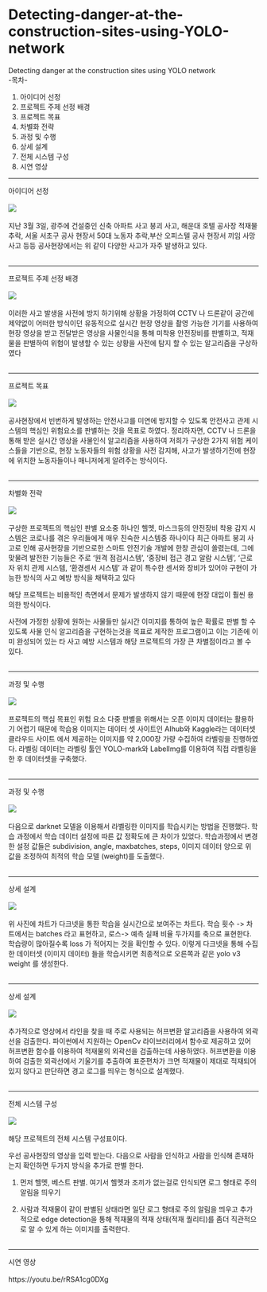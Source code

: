# Detecting-danger-at-the-construction-sites-using-YOLO-network
Detecting danger at the construction sites using YOLO network 
<br>
-목차- <br> 
 1. 아이디어 선정 <br>
 2. 프로젝트 주제 선정 배경 <br>
 3. 프로젝트 목표 <br>
 4. 차별화 전략 <br>
 5. 과정 및 수행 <br>
 6. 상세 설계 <br>
 7. 전체 시스템 구성 <br>
 8. 시연 영상 <br>
 <hr>
 
아이디어 선정 <br><br>
<img src="https://github.com/demasialol/Detecting-danger-at-the-construction-sites-using-YOLO-network/blob/main/slide3.JPG?raw=true" align="center"><br><br>
지난 3월 3일, 광주에 건설중인 신축 아파트 사고 붕괴 사고, 해운대 호텔 공사장 적재물 추락, 서울 서초구 공사 현장서 50대 노동자 추락,부산 오피스텔 공사 현장서 끼임 사망 사고 등등
공사현장에서는 위 같이 다양한 사고가 자주 발생하고 있다. <br><br>
<hr>
프로젝트 주제 선정 배경 <br><br>
<img src="https://github.com/demasialol/Detecting-danger-at-the-construction-sites-using-YOLO-network/blob/main/slide4.JPG?raw=true" align="center"><br><br>
이러한 사고 발생을 사전에 방지 하기위해 상황을 가정하여 
CCTV 나 드론같이 공간에 제약없이 어떠한 방식이던 유동적으로 실시간 현장 영상을 촬영 가능한 기기를 사용하여 현장 영상을 받고 
전달받은 영상을 사물인식을 통해 미착용 안전장비를 판별하고, 적재물을 판별하여 위험이 발생할 수 있는 상황을 사전에 탐지 할 수 있는 알고리즘을 구상하였다
<br><br>
<hr>
프로젝트 목표 <br><br>
<img src="https://github.com/demasialol/Detecting-danger-at-the-construction-sites-using-YOLO-network/blob/main/slide6.JPG?raw=true" align="center"><br><br>
공사현장에서 빈번하게 발생하는 안전사고를 미연에 방지할 수 있도록 안전사고 관제 시스템의 핵심인 위험요소를 판별하는 것을 목표로 하였다. 
정리하자면, CCTV 나 드론을 통해 받은 실시간 영상을 사물인식 알고리즘을 사용하여 저희가 구상한 2가지 위험 케이스들을 기반으로, 현장 노동자들의 위험 상황을 사전 감지해, 사고가 발생하기전에 현장에 위치한 노동자들이나 매니저에게 알려주는 방식이다.
<br><br>
<hr>
차별화 전략 <br><br>
<img src="https://github.com/demasialol/Detecting-danger-at-the-construction-sites-using-YOLO-network/blob/main/slide7.JPG?raw=true" align="center"><br><br>
구상한 프로젝트의 핵심인 판별 요소중 하나인 헬멧, 마스크등의 안전장비 착용 감지 시스템은 
코로나를 겪은 우리들에게 매우 친숙한 시스템중 하나이다
최근 아파트 붕괴 사고로 인해 공사현장을 기반으로한 스마트 안전기술 개발에 한창 관심이 쏠렸는데,
그에 맞물려 발전한 기능들은 주로 ‘원격 점검시스템’, ‘중장비 접근 경고 알람 시스템’, ‘근로자 위치 관제 시스템, ‘환경센서 시스템’ 과 같이 특수한 센서와 장비가 있어야 구현이 가능한 방식의 사고 예방 방식을 채택하고 있다

해당 프로젝트는 비용적인 측면에서 문제가 발생하지 않기 때문에 현장 대입이 훨씬 용의한 방식이다. 

사전에 가정한 상황에 원하는 사물들만 실시간 이미지를 통하여 높은 확률로 판별 할 수 있도록 사물 인식 알고리즘을 구현하는것을 목표로 제작한 프로그램이고 이는 기존에 이미 완성되어 있는 타 사고 예방 시스템과 해당 프로젝트의 가장 큰 차별점이라고 볼 수 있다. 
<br><br>
<hr>
과정 및 수행 <br><br>
<img src="https://github.com/demasialol/Detecting-danger-at-the-construction-sites-using-YOLO-network/blob/main/slide9.JPG?raw=true" align="center"><br><br>
프로젝트의 핵심 목표인 위험 요소 다중 판별을 위해서는 오픈 이미지 데이터는 활용하기 어렵기 때문에
학습용 이미지는 데이터 셋 사이트인 AIhub와 Kaggle라는 데이터셋 클라우드 사이트 에서 제공하는 이미지를 약 2,000장 가량 수집하여 라벨링을 진행하였다.
라벨링 데이터는 라벨링 툴인 YOLO-mark와 LabelImg를 이용하여 직접 라벨링을 한 후 데이터셋을 구축했다.
<br><br>
<hr>
과정 및 수행 <br><br>
<img src="https://github.com/demasialol/Detecting-danger-at-the-construction-sites-using-YOLO-network/blob/main/slide10.JPG?raw=true" align="center"><br><br>
다음으로 darknet 모델을 이용해서 라벨링한 이미지를 학습시키는 방법을 진행했다.
학습 과정에서 학습 데이터 설정에 따른 값 정확도에 큰 차이가 있었다. 
학습과정에서 변경한 설정 값들은 subdivision, angle, maxbatches, steps, 이미지 데이터 양으로 위 값을 조정하여 최적의 학습 모델 (weight)를 도출했다.
<br><br>
<hr>
상세 설계 <br><br>
<img src="https://github.com/demasialol/Detecting-danger-at-the-construction-sites-using-YOLO-network/blob/main/slide11.JPG?raw=true" align="center"><br><br>
위 사진에 차트가 다크넷을 통한 학습을 실시간으로 보여주는 차트다.
학습 횟수 -> 차트에서는 batches 라고 표현하고, 로스->  예측 실패 비율 두가지를 축으로 표현한다. 
학습량이 많아질수록 loss 가 적어지는 것을 확인할 수 있다.
이렇게 다크넷을 통해 수집한 데이터셋 (이미지 데이터) 들을 학습시키면 최종적으로 오른쪽과 같은 yolo v3 weight 를 생성한다. 
<br><br>
<hr>
상세 설계 <br><br>
<img src="https://github.com/demasialol/Detecting-danger-at-the-construction-sites-using-YOLO-network/blob/main/slide12.JPG?raw=true" align="center"><br><br>
추가적으로 영상에서 라인을 찾을 때 주로 사용되는 허프변환 알고리즘을 사용하여 외곽선을 검출한다. 
파이썬에서 지원하는 OpenCv 라이브러리에서 함수로 제공하고 있어 허프변환 함수를 이용하여 적재물의 외곽선을 검출하는데 사용하였다. 
허프변환을 이용하여 검출한 외곽선에서 기울기를 추출하여 표준편차가 크면 적재물이 제대로 적재되어 있지 않다고 판단하면 
경고 로그를 띄우는 형식으로 설계했다.
<br><br>
<hr>
전체 시스템 구성 <br><br>
<img src="https://github.com/demasialol/Detecting-danger-at-the-construction-sites-using-YOLO-network/blob/main/slide13.JPG?raw=true" align="center"><br><br>
해당 프로젝트의 전체 시스템 구성표이다. 

우선 공사현장의 영상을 입력 받는다. 
다음으로 사람을 인식하고 사람을 인식해 존재하는지 확인하면 
두가지 방식을 추가로 판별 한다. 

1. 먼저 헬멧, 베스트 판별. 여기서 헬멧과 조끼가 없는걸로 인식되면 로그 형태로 주의 알림을 띄우기 

2. 사람과 적재물이 같이 판별된 상태라면 일단 로그 형태로 주의 알림을 띄우고 
추가적으로 edge detection을 통해 적재물의 적재 상태(적재 퀄리티)를 좀더 직관적으로 알 수 있게 하는 이미지를 출력한다. 
<br><br>
<hr>
시연 영상 <br><br>
https://youtu.be/rRSA1cg0DXg
